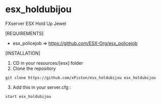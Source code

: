 # esx_holdubijou
FXserver ESX Hold Up Jewel

[REQUIREMENTS]

  * esx_policejob => https://github.com/ESX-Org/esx_policejob

[INSTALLATION]

1) CD in your resources/[esx] folder
2) Clone the repository
```
git clone https://github.com/xPiston/esx_holdubijou esx_holdubijou
```

3) Add this in your server.cfg :

```
start esx_holdubijou
```
